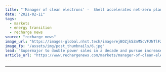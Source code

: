 ```yaml
---
title: "'Manager of clean electrons' -  Shell accelerates net-zero plans as peak oil is passed"
date: "2021-02-11"
tags: 
  - markets
  - energy transition
  - recharge news
source: "recharge news"
image_url: "https://images-global.nhst.tech/image/ejBOZjk5ZmM5cVFJNTlFZWorMCtrSGg2dk9LN2ROMG9VcVcvcVRTSTJ0OD0=/nhst/binary/08b97e15d7b5d74c6d8f8dd343a7390b"
image_fp: "/assets/img/post_thumbnails/6.jpg"
lead: "Supermajor to double power sales in a decade and pursue increased carbon reduction goals"
article_url: "https://www.rechargenews.com/markets/manager-of-clean-electrons-shell-accelerates-net-zero-plans-as-peak-oil-is-passed/2-1-961267"
---
```


---
